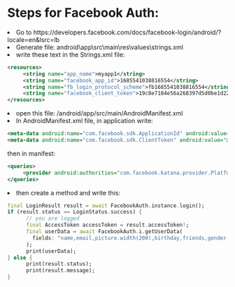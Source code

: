 # Steps for Facebook Auth:
<li>Go to https://developers.facebook.com/docs/facebook-login/android/?locale=en&lsrc=lb </li>

<li>Generate file:  android\app\src\main\res\values\strings.xml </li>

<li>write these text in the Strings.xml file: </li>

```xml
<resources>
     <string name="app_name">myapp1</string>
     <string name="facebook_app_id">1685541038816554</string>
     <string name="fb_login_protocol_scheme">fb1685541038816554</string>
     <string name="facebook_client_token">19c8e7184e56a268397d5d0be1d22268</string>
</resources> 
```
<li>open this file: /android/app/src/main/AndroidManifest.xml </li>
<li>In AndroidManifest.xml file, in application write: </li>

```xml
<meta-data android:name="com.facebook.sdk.ApplicationId" android:value="@string/facebook_app_id"/>
<meta-data android:name="com.facebook.sdk.ClientToken" android:value="@string/facebook_client_token"/>
```
then in manifest: 

```xml
<queries>
     <provider android:authorities="com.facebook.katana.provider.PlatformProvider" />
</queries>
```
<li> then create a method and write this: </li>

```dart
final LoginResult result = await FacebookAuth.instance.login();     
if (result.status == LoginStatus.success) {
      // you are logged
      final AccessToken accessToken = result.accessToken!;
      final userData = await FacebookAuth.i.getUserData(
        fields: "name,email,picture.width(200),birthday,friends,gender,link",
      );
      print(userData);
} else {
      print(result.status);
      print(result.message);
}
```
